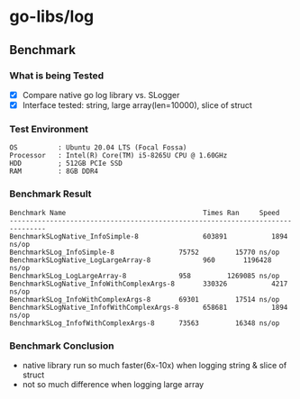# go-libs/log

## Benchmark

### What is being Tested
- [x] Compare native go log library vs. SLogger
- [x] Interface tested: string, large array(len=10000), slice of struct

### Test Environment
```
OS          : Ubuntu 20.04 LTS (Focal Fossa)
Processor   : Intel(R) Core(TM) i5-8265U CPU @ 1.60GHz
HDD         ; 512GB PCIe SSD
RAM         : 8GB DDR4
```

### Benchmark Result
```
Benchmark Name                                  Times Ran     Speed
-------------------------------------------------------------------------------
BenchmarkSLogNative_InfoSimple-8                603891	         1894 ns/op
BenchmarkSLog_InfoSimple-8                75752	        15770 ns/op
BenchmarkSLogNative_LogLargeArray-8             960	      1196428 ns/op
BenchmarkSLog_LogLargeArray-8             958	      1269085 ns/op
BenchmarkSLogNative_InfoWithComplexArgs-8       330326	         4217 ns/op
BenchmarkSLog_InfoWithComplexArgs-8       69301	        17514 ns/op
BenchmarkSLogNative_InfofWithComplexArgs-8      658681	         1894 ns/op
BenchmarkSLog_InfofWithComplexArgs-8      73563	        16348 ns/op
```

### Benchmark Conclusion
* native library run so much faster(6x-10x) when logging string & slice of struct
* not so much difference when logging large array